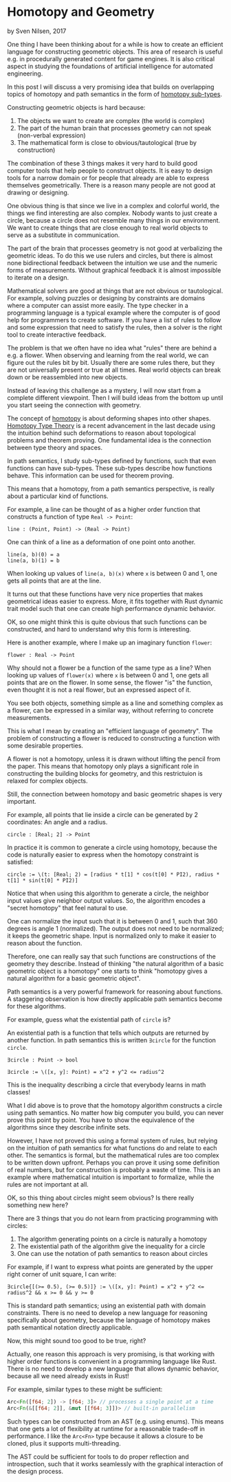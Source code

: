 # Homotopy and Geometry
by Sven Nilsen, 2017

One thing I have been thinking about for a while is how to create an efficient language for constructing geometric objects.
This area of research is useful e.g. in procedurally generated content for game engines.
It is also critical aspect in studying the foundations of artificial intelligence for automated engineering.

In this post I will discuss a very promising idea that builds on overlapping topics of
homotopy and path semantics in the form of [homotopy sub-types](https://github.com/advancedresearch/path_semantics/blob/master/papers-wip/homotopy-sub-types.pdf).

Constructing geometric objects is hard because:

1. The objects we want to create are complex (the world is complex)
2. The part of the human brain that processes geometry can not speak (non-verbal expression)
3. The mathematical form is close to obvious/tautological (true by construction)

The combination of these 3 things makes it very hard to build good computer tools that help people to construct objects.
It is easy to design tools for a narrow domain or for people that already are able to express themselves geometrically.
There is a reason many people are not good at drawing or designing.

One obvious thing is that since we live in a complex and colorful world,
the things we find interesting are also complex.
Nobody wants to just create a circle, because a circle does not resemble many things in our environment.
We want to create things that are close enough to real world objects to serve as a substitute in communication.

The part of the brain that processes geometry is not good at verbalizing the geometric ideas.
To do this we use rulers and circles, but there is almost none bidirectional feedback between the intuition we use
and the numeric forms of measurements.
Without graphical feedback it is almost impossible to iterate on a design.

Mathematical solvers are good at things that are not obvious or tautological.
For example, solving puzzles or designing by constraints are domains where a computer can assist more easily.
The type checker in a programming language is a typical example where the computer is of good help for
programmers to create software.
If you have a list of rules to follow and some expression that need to satisfy the rules,
then a solver is the right tool to create interactive feedback.

The problem is that we often have no idea what "rules" there are behind a e.g. a flower.
When observing and learning from the real world, we can figure out the rules bit by bit.
Usually there are some rules there, but they are not universally present or true at all times.
Real world objects can break down or be reassembled into new objects.

Instead of leaving this challenge as a mystery, I will now start from a complete different viewpoint.
Then I will build ideas from the bottom up until you start seeing the connection with geometry.

The concept of [homotopy](https://en.wikipedia.org/wiki/Homotopy) is about deforming shapes into other shapes.
[Homotopy Type Theory](https://en.wikipedia.org/wiki/Homotopy_type_theory) is a recent advancement in the last decade
using the intuition behind such deformations to reason about topological problems and theorem proving.
One fundamental idea is the connection between type theory and spaces.

In path semantics, I study sub-types defined by functions, such that even functions can have sub-types.
These sub-types describe how functions behave.
This information can be used for theorem proving.

This means that a homotopy, from a path semantics perspective, is really about a particular kind of functions.

For example, a line can be thought of as a higher order function that constructs a function of type `Real -> Point`:

```
line : (Point, Point) -> (Real -> Point)
```

One can think of a line as a deformation of one point onto another.

```
line(a, b)(0) = a
line(a, b)(1) = b
```

When looking up values of `line(a, b)(x)` where `x` is between 0 and 1, one gets all points that are at the line.

It turns out that these functions have very nice properties that makes geometrical ideas easier to express.
More, it fits together with Rust dynamic trait model such that one can create high performance dynamic behavior.

OK, so one might think this is quite obvious that such functions can be constructed,
and hard to understand why this form is interesting.

Here is another example, where I make up an imaginary function `flower`:

```
flower : Real -> Point
```

Why should not a flower be a function of the same type as a line?
When looking up values of `flower(x)` where `x` is between 0 and 1, one gets all points that are on the flower.
In some sense, the flower "is" the function, even thought it is not a real flower, but an expressed aspect of it.

You see both objects, something simple as a line and something complex as a flower,
can be expressed in a similar way, without referring to concrete measurements.

This is what I mean by creating an "efficient language of geometry".
The problem of constructing a flower is reduced to constructing a function with some desirable properties.

A flower is not a homotopy, unless it is drawn without lifting the pencil from the paper.
This means that homotopy only plays a significant role in constructing the building blocks for geometry,
and this restrictuion is relaxed for complex objects.

Still, the connection between homotopy and basic geometric shapes is very important.

For example, all points that lie inside a circle can be generated by 2 coordinates: An angle and a radius.

```
circle : [Real; 2] -> Point
```

In practice it is common to generate a circle using homotopy,
because the code is naturally easier to express when the homotopy constraint is satisfied:

```
circle := \(t: [Real; 2) = [radius * t[1] * cos(t[0] * PI2), radius * t[1] * sin(t[0] * PI2)]
```

Notice that when using this algorithm to generate a circle,
the neighbor input values give neighbor output values.
So, the algorithm encodes a "secret homotopy" that feel natural to use.

One can normalize the input such that it is between 0 and 1, such that 360 degrees is angle 1 (normalized).
The output does not need to be normalized; it keeps the geometric shape.
Input is normalized only to make it easier to reason about the function.

Therefore, one can really say that such functions are constructions of the geometry they describe.
Instead of thinking "the natural algorithm of a basic geometric object is a homotopy" one starts to think
"homotopy gives a natural algorithm for a basic geometric object".

Path semantics is a very powerful framework for reasoning about functions.
A staggering observation is how directly applicable path semantics become for these algorithms.

For example, guess what the existential path of `circle` is?

An existential path is a function that tells which outputs are returned by another function.
In path semantics this is written `∃circle` for the function `circle`.

```
∃circle : Point -> bool

∃circle := \([x, y]: Point) = x^2 + y^2 <= radius^2
```

This is the inequality describing a circle that everybody learns in math classes!

What I did above is to prove that the homotopy algorithm constructs a circle using path semantics.
No matter how big computer you build, you can never prove this point by point.
You have to show the equivalence of the algorithms since they describe infinite sets.

However, I have not proved this using a formal system of rules,
but relying on the intuition of path semantics for what functions do and relate to each other.
The semantics is formal, but the mathematical rules are too complex to be written down upfront.
Perhaps you can prove it using some definition of real numbers, but for construction is probably a waste of time.
This is an example where mathematical intuition is important to formalize,
while the rules are not important at all.

OK, so this thing about circles might seem obvious? Is there really something new here?

There are 3 things that you do not learn from practicing programming with circles:

1. The algorithm generating points on a circle is naturally a homotopy
2. The existential path of the algorithm give the inequality for a circle
3. One can use the notation of path semantics to reason about circles

For example, if I want to express what points are generated by the upper right corner of unit square, I can write:

```
∃circle{[(>= 0.5), (>= 0.5)]} := \([x, y]: Point) = x^2 + y^2 <= radius^2 && x >= 0 && y >= 0
```

This is standard path semantics; using an existential path with domain constraints.
There is no need to develop a new language for reasoning specifically about geometry,
because the language of homotopy makes path semantical notation directly applicable.

Now, this might sound too good to be true, right?

Actually, one reason this approach is very promising, is that working with higher order functions is convenient
in a programming language like Rust.
There is no need to develop a new language that allows dynamic behavior,
because all we need already exists in Rust!

For example, similar types to these might be sufficient:

```rust
Arc<Fn([f64; 2]) -> [f64; 3]> // processes a single point at a time
Arc<Fn(&[[f64; 2]], &mut [[f64; 3]])> // built-in parallelism
```

Such types can be constructed from an AST (e.g. using enums).
This means that one gets a lot of flexibility at runtime for a reasonable trade-off in performance.
I like the `Arc<Fn>` type because it allows a closure to be cloned, plus it supports multi-threading.

The AST could be sufficient for tools to do proper reflection and introspection,
such that it works seamlessly with the graphical interaction of the design process.
